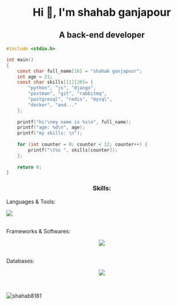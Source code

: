<h1 align="center">Hi 👋, I'm shahab ganjapour</h1>
<h2 align="center">A back-end developer</h2>

```c
#include <stdio.h>

int main()
{
    const char full_name[16] = "shahab ganjapour";
    int age = 21;
    const char skills[11][20]= {
        "python", "js", "django",
        "postman", "git", "rabbitmq",
        "postgresql", "redis", "mysql",
        "docker", "and..."
    };
    
    printf("hi!\nmy name is %s\n", full_name);
    printf("age: %d\n", age);
    printf("my skills: \n");
    
    for (int counter = 0; counter < 12; counter++) {
        printf("\t%s ", skills[counter]);
    };
    
    return 0;
}
```

<h3 align="center">Skills:</h3>
Languages & Tools:
<p align="left">
  <a href="https://skillicons.dev">
    <img src="https://skillicons.dev/icons?i=py,js,c, regex" />
  </a>
</p>
<br>
Frameworks & Softwares:
<p align="center">
  <a href="https://skillicons.dev">
    <img src="https://skillicons.dev/icons?i=django,postman,git,rabbitmq,docker,regex" />
  </a>
</p>
<br>
Databases:
<p align="center">
  <a href="https://skillicons.dev">
    <img src="https://skillicons.dev/icons?i=postgres,redis,mysql" />
  </a>
</p>
<br>


<p><img align="center" src="https://github-readme-streak-stats.herokuapp.com/?user=shahab8181&" alt="shahab8181" /></p>
